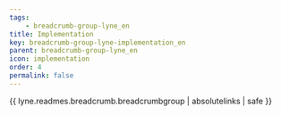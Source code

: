 ```yaml
---
tags: 
    - breadcrumb-group-lyne_en
title: Implementation
key: breadcrumb-group-lyne-implementation_en
parent: breadcrumb-group-lyne_en
icon: implementation
order: 4
permalink: false  
---
```

{{ lyne.readmes.breadcrumb.breadcrumbgroup | absolutelinks | safe }}


